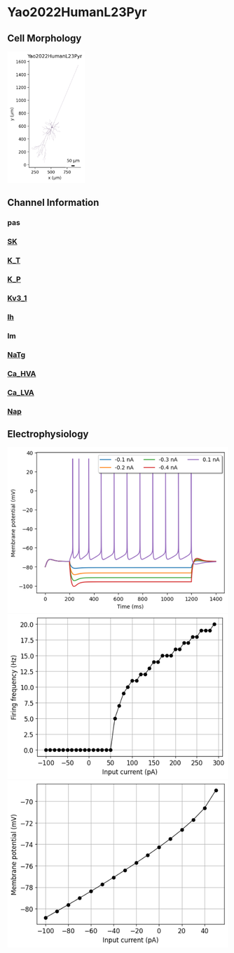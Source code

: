 # Yao2022HumanL23Pyr

<h2>Cell Morphology</h2><img src="imgs/Yao2022HumanL23Pyr2D.png" height="300" />

<h2>Channel Information</h2>

<h3>pas</h3>
<a href="Yao2022HumanL23Pyr_ChannelInfo.md#SK"><h3>SK</h3></a>
<a href="Yao2022HumanL23Pyr_ChannelInfo.md#K_T"><h3>K_T</h3></a>
<a href="Yao2022HumanL23Pyr_ChannelInfo.md#K_P"><h3>K_P</h3></a>
<a href="Yao2022HumanL23Pyr_ChannelInfo.md#Kv3_1"><h3>Kv3_1</h3></a>
<a href="Yao2022HumanL23Pyr_ChannelInfo.md#Ih"><h3>Ih</h3></a>
<h3>Im</h3>
<a href="Yao2022HumanL23Pyr_ChannelInfo.md#NaTg"><h3>NaTg</h3></a>
<a href="Yao2022HumanL23Pyr_ChannelInfo.md#Ca_HVA"><h3>Ca_HVA</h3></a>
<a href="Yao2022HumanL23Pyr_ChannelInfo.md#Ca_LVA"><h3>Ca_LVA</h3></a>
<a href="Yao2022HumanL23Pyr_ChannelInfo.md#Nap"><h3>Nap</h3></a>
<h2>Electrophysiology</h2>

<img src="imgs/Yao2022HumanL23Pyr_Vtraces.png" />

<img src="imgs/Yao2022HumanL23PyrIF.png" />

<img src="imgs/Yao2022HumanL23PyrIV.png" />


